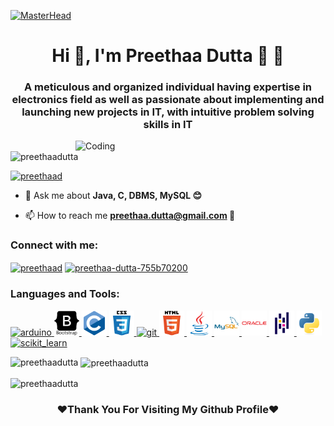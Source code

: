 [![MasterHead](https://encrypted-tbn0.gstatic.com/images?q=tbn:ANd9GcTC0OmrofgCWVmBGdnN1QQOgOYju7sftznBLEjz7JWSFV7CXY8HdhoY4goIc_eMVen_6cM&usqp=CAU)](https://preethaadutta.io)
<h1 align="center">Hi 👋, I'm Preethaa Dutta 🙂 🙏</h1>
<h3 align="center">A meticulous and organized individual having expertise in electronics field as well as passionate about implementing and launching new projects in IT, with intuitive problem solving skills in IT</h3>
<img align="right" alt="Coding" width="400" src="https://cdn.dribbble.com/users/331265/screenshots/2542587/gabi-d.gif">

<p align="left"> <img src="https://komarev.com/ghpvc/?username=preethaadutta&label=Profile%20views&color=0e75b6&style=flat" alt="preethaadutta" /> </p>

<p align="left"> <a href="https://twitter.com/preethaad" target="blank"><img src="https://img.shields.io/twitter/follow/preethaad?logo=twitter&style=for-the-badge" alt="preethaad" /></a> </p>

- 💬 Ask me about **Java, C, DBMS, MySQL 😊**

- 📫 How to reach me **preethaa.dutta@gmail.com 🤩**

<h3 align="left">Connect with me:</h3>
<p align="left">
<a href="https://twitter.com/preethaad" target="blank"><img align="center" src="https://raw.githubusercontent.com/rahuldkjain/github-profile-readme-generator/master/src/images/icons/Social/twitter.svg" alt="preethaad" height="30" width="40" /></a>
<a href="https://linkedin.com/in/preethaa-dutta-755b70200" target="blank"><img align="center" src="https://raw.githubusercontent.com/rahuldkjain/github-profile-readme-generator/master/src/images/icons/Social/linked-in-alt.svg" alt="preethaa-dutta-755b70200" height="30" width="40" /></a>
</p>

<h3 align="left">Languages and Tools:</h3>
<p align="left"> <a href="https://www.arduino.cc/" target="_blank" rel="noreferrer"> <img src="https://cdn.worldvectorlogo.com/logos/arduino-1.svg" alt="arduino" width="40" height="40"/> </a> <a href="https://getbootstrap.com" target="_blank" rel="noreferrer"> <img src="https://raw.githubusercontent.com/devicons/devicon/master/icons/bootstrap/bootstrap-plain-wordmark.svg" alt="bootstrap" width="40" height="40"/> </a> <a href="https://www.cprogramming.com/" target="_blank" rel="noreferrer"> <img src="https://raw.githubusercontent.com/devicons/devicon/master/icons/c/c-original.svg" alt="c" width="40" height="40"/> </a> <a href="https://www.w3schools.com/css/" target="_blank" rel="noreferrer"> <img src="https://raw.githubusercontent.com/devicons/devicon/master/icons/css3/css3-original-wordmark.svg" alt="css3" width="40" height="40"/> </a> <a href="https://git-scm.com/" target="_blank" rel="noreferrer"> <img src="https://www.vectorlogo.zone/logos/git-scm/git-scm-icon.svg" alt="git" width="40" height="40"/> </a> <a href="https://www.w3.org/html/" target="_blank" rel="noreferrer"> <img src="https://raw.githubusercontent.com/devicons/devicon/master/icons/html5/html5-original-wordmark.svg" alt="html5" width="40" height="40"/> </a> <a href="https://www.java.com" target="_blank" rel="noreferrer"> <img src="https://raw.githubusercontent.com/devicons/devicon/master/icons/java/java-original.svg" alt="java" width="40" height="40"/> </a> <a href="https://www.mysql.com/" target="_blank" rel="noreferrer"> <img src="https://raw.githubusercontent.com/devicons/devicon/master/icons/mysql/mysql-original-wordmark.svg" alt="mysql" width="40" height="40"/> </a> <a href="https://www.oracle.com/" target="_blank" rel="noreferrer"> <img src="https://raw.githubusercontent.com/devicons/devicon/master/icons/oracle/oracle-original.svg" alt="oracle" width="40" height="40"/> </a> <a href="https://pandas.pydata.org/" target="_blank" rel="noreferrer"> <img src="https://raw.githubusercontent.com/devicons/devicon/2ae2a900d2f041da66e950e4d48052658d850630/icons/pandas/pandas-original.svg" alt="pandas" width="40" height="40"/> </a> <a href="https://www.python.org" target="_blank" rel="noreferrer"> <img src="https://raw.githubusercontent.com/devicons/devicon/master/icons/python/python-original.svg" alt="python" width="40" height="40"/> </a> <a href="https://scikit-learn.org/" target="_blank" rel="noreferrer"> <img src="https://upload.wikimedia.org/wikipedia/commons/0/05/Scikit_learn_logo_small.svg" alt="scikit_learn" width="40" height="40"/> </a> </p>

<p><img align="left" src="https://github-readme-stats.vercel.app/api/top-langs?username=preethaadutta&show_icons=true&locale=en&layout=compact" alt="preethaadutta" /></p>

<p>&nbsp;<img align="center" src="https://github-readme-stats.vercel.app/api?username=preethaadutta&show_icons=true&locale=en" alt="preethaadutta" /></p>

<p><img align="center" src="https://github-readme-streak-stats.herokuapp.com/?user=preethaadutta&" alt="preethaadutta" /></p>
<h3 align="center"> ❤Thank You For Visiting My Github Profile❤ </h3>
